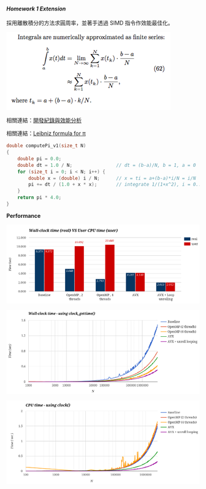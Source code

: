#### *Homework 1 Extension*

採用離散積分的方法求圓周率，並著手透過 SIMD 指令作效能最佳化。

![](https://raw.githubusercontent.com/charles620016/embedded-fall2015/master/hw1-computePi/screenshot/integral.png)

相關連結：[開發紀錄與效能分析](https://charles620016.hackpad.com/Charles-Week-1-kBMD0GhbC7d)

相關連結：[Leibniz formula for π](https://en.wikipedia.org/wiki/Leibniz_formula_for_%CF%80)

```c
double computePi_v1(size_t N)
{
    double pi = 0.0;
    double dt = 1.0 / N;                // dt = (b-a)/N, b = 1, a = 0
    for (size_t i = 0; i < N; i++) {
        double x = (double) i / N;      // x = ti = a+(b-a)*i/N = i/N
        pi += dt / (1.0 + x * x);       // integrate 1/(1+x^2), i = 0....N
    }
    return pi * 4.0;
}
```


**Performance**

![](https://raw.githubusercontent.com/charles620016/embedded-fall2015/master/hw1-computePi/screenshot/time_command.png)

![](https://raw.githubusercontent.com/charles620016/embedded-fall2015/master/hw1-computePi/screenshot/Wall-clock_time.png)

![](https://raw.githubusercontent.com/charles620016/embedded-fall2015/master/hw1-computePi/screenshot/CPU_time.png)

